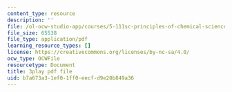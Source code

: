 ```yaml
---
content_type: resource
description: ''
file: /ol-ocw-studio-app/courses/5-111sc-principles-of-chemical-science-fall-2014/b7a673a31ef01ff0eecfd9e20b849a36_Qg7pQ_CYaIQ.pdf
file_size: 65538
file_type: application/pdf
learning_resource_types: []
license: https://creativecommons.org/licenses/by-nc-sa/4.0/
ocw_type: OCWFile
resourcetype: Document
title: 3play pdf file
uid: b7a673a3-1ef0-1ff0-eecf-d9e20b849a36
---
```

